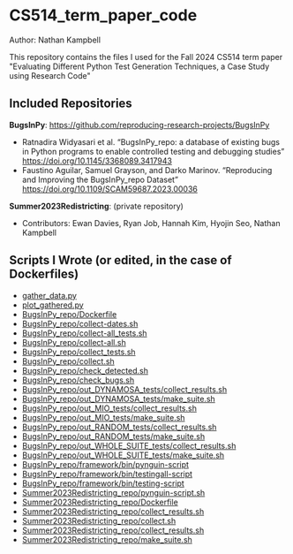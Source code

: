# CS514_term_paper_code
Author: Nathan Kampbell

This repository contains the files I used for the Fall 2024 CS514 term paper "Evaluating Different Python Test Generation Techniques, a Case Study using Research Code"

## Included Repositories
**BugsInPy**: https://github.com/reproducing-research-projects/BugsInPy
- Ratnadira Widyasari et al. “BugsInPy_repo: a database of existing bugs in Python programs to
enable controlled testing and debugging studies” https://doi.org/10.1145/3368089.3417943
- Faustino Aguilar, Samuel Grayson, and Darko Marinov. “Reproducing and Improving the
BugsInPy_repo Dataset” https://doi.org/10.1109/SCAM59687.2023.00036

**Summer2023Redistricting**: (private repository)
- Contributors: Ewan Davies, Ryan Job, Hannah Kim, Hyojin Seo, Nathan Kampbell

## Scripts I Wrote (or edited, in the case of Dockerfiles)
- [gather_data.py](gather_data.py)
- [plot_gathered.py](plot_gathered.py)
- [BugsInPy_repo/Dockerfile](BugsInPy_repo/Dockerfile)
- [BugsInPy_repo/collect-dates.sh](BugsInPy_repo/collect-dates.sh)
- [BugsInPy_repo/collect-all_tests.sh](BugsInPy_repo/collect-all_tests.sh)
- [BugsInPy_repo/collect-all.sh](BugsInPy_repo/collect-all.sh)
- [BugsInPy_repo/collect_tests.sh](BugsInPy_repo/collect_tests.sh)
- [BugsInPy_repo/collect.sh](BugsInPy_repo/collect.sh)
- [BugsInPy_repo/check_detected.sh](BugsInPy_repo/check_detected.sh)
- [BugsInPy_repo/check_bugs.sh](BugsInPy_repo/check_bugs.sh)
- [BugsInPy_repo/out_DYNAMOSA_tests/collect_results.sh](BugsInPy_repo/out_DYNAMOSA_tests/collect_results.sh)
- [BugsInPy_repo/out_DYNAMOSA_tests/make_suite.sh](BugsInPy_repo/out_DYNAMOSA_tests/make_suite.sh)
- [BugsInPy_repo/out_MIO_tests/collect_results.sh](BugsInPy_repo/out_MIO_tests/collect_results.sh)
- [BugsInPy_repo/out_MIO_tests/make_suite.sh](BugsInPy_repo/out_MIO_tests/make_suite.sh)
- [BugsInPy_repo/out_RANDOM_tests/collect_results.sh](BugsInPy_repo/out_RANDOM_tests/collect_results.sh)
- [BugsInPy_repo/out_RANDOM_tests/make_suite.sh](BugsInPy_repo/out_RANDOM_tests/make_suite.sh)
- [BugsInPy_repo/out_WHOLE_SUITE_tests/collect_results.sh](BugsInPy_repo/out_WHOLE_SUITE_tests/collect_results.sh)
- [BugsInPy_repo/out_WHOLE_SUITE_tests/make_suite.sh](BugsInPy_repo/out_WHOLE_SUITE_tests/make_suite.sh)
- [BugsInPy_repo/framework/bin/pynguin-script](BugsInPy_repo/framework/bin/pynguin-script)
- [BugsInPy_repo/framework/bin/testingall-script](BugsInPy_repo/framework/bin/testingall-script)
- [BugsInPy_repo/framework/bin/testing-script](BugsInPy_repo/framework/bin/testing-script)
- [Summer2023Redistricting_repo/pynguin-script.sh](Summer2023Redistricting_repo/pynguin-script.sh)
- [Summer2023Redistricting_repo/Dockerfile](Summer2023Redistricting_repo/Dockerfile)
- [Summer2023Redistricting_repo/collect_results.sh](Summer2023Redistricting_repo/collect_results.sh)
- [Summer2023Redistricting_repo/collect.sh](Summer2023Redistricting_repo/collect.sh)
- [Summer2023Redistricting_repo/collect_results.sh](Summer2023Redistricting_repo/collect_results.sh)
- [Summer2023Redistricting_repo/make_suite.sh](Summer2023Redistricting_repo/make_suite.sh)
